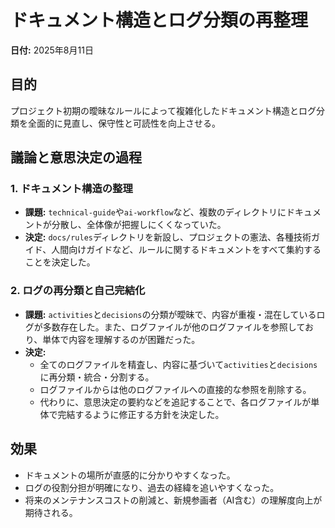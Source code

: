 # ドキュメント構造とログ分類の再整理

**日付:** 2025年8月11日

## 目的

プロジェクト初期の曖昧なルールによって複雑化したドキュメント構造とログ分類を全面的に見直し、保守性と可読性を向上させる。

## 議論と意思決定の過程

### 1. ドキュメント構造の整理
- **課題:** `technical-guide`や`ai-workflow`など、複数のディレクトリにドキュメントが分散し、全体像が把握しにくくなっていた。
- **決定:** `docs/rules`ディレクトリを新設し、プロジェクトの憲法、各種技術ガイド、人間向けガイドなど、ルールに関するドキュメントをすべて集約することを決定した。

### 2. ログの再分類と自己完結化
- **課題:** `activities`と`decisions`の分類が曖昧で、内容が重複・混在しているログが多数存在した。また、ログファイルが他のログファイルを参照しており、単体で内容を理解するのが困難だった。
- **決定:**
    - 全てのログファイルを精査し、内容に基づいて`activities`と`decisions`に再分類・統合・分割する。
    - ログファイルからは他のログファイルへの直接的な参照を削除する。
    - 代わりに、意思決定の要約などを追記することで、各ログファイルが単体で完結するように修正する方針を決定した。

## 効果

- ドキュメントの場所が直感的に分かりやすくなった。
- ログの役割分担が明確になり、過去の経緯を追いやすくなった。
- 将来のメンテナンスコストの削減と、新規参画者（AI含む）の理解度向上が期待される。
